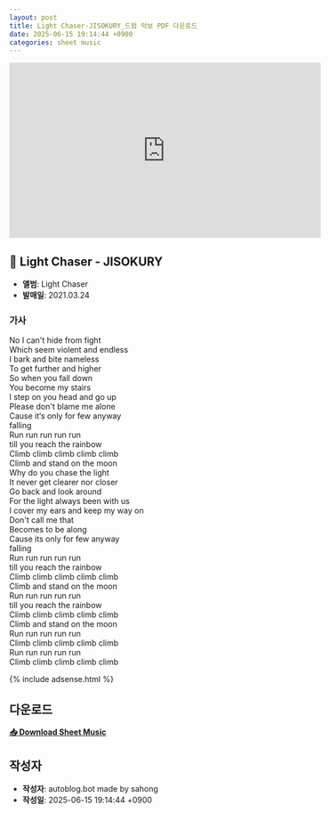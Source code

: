 ```yaml
---
layout: post
title: Light Chaser-JISOKURY_드럼 악보 PDF 다운로드
date: 2025-06-15 19:14:44 +0900
categories: sheet music
---
```


<iframe width="560" height="315" src="https://www.youtube.com/embed/6jHkkhyRbn0" frameborder="0" allowfullscreen></iframe>

## 🎵 Light Chaser - JISOKURY

- **앨범**: Light Chaser  
- **발매일**: 2021.03.24  

### 가사
No I can't hide from fight  
Which seem violent and endless  
I bark and bite nameless  
To get further and higher  
So when you fall down  
You become my stairs  
I step on you head and go up  
Please don't blame me alone  
Cause it‘s only for few anyway  
falling  
Run run run run run  
till you reach the rainbow  
Climb climb climb climb climb  
Climb and stand on the moon  
Why do you chase the light  
It never get clearer nor closer  
Go back and look around  
For the light always been with us  
I cover my ears and keep my way on  
Don't call me that  
Becomes to be along  
Cause its only for few anyway  
falling  
Run run run run run  
till you reach the rainbow  
Climb climb climb climb climb  
Climb and stand on the moon  
Run run run run run  
till you reach the rainbow  
Climb climb climb climb climb  
Climb and stand on the moon  
Run run run run run  
Climb climb climb climb climb  
Run run run run run  
Climb climb climb climb climb  

{% include adsense.html %}

## 다운로드
<p><a href="https://drive.google.com/file/d/1LS1JwuwYxWRKsvkVYTjH6X9PKUPuXEfZ/view?usp=sharing" download><strong>📥 Download Sheet Music</strong></a></p>

## 작성자 
- **작성자**: autoblog.bot made by sahong
- **작성일**: 2025-06-15 19:14:44 +0900
